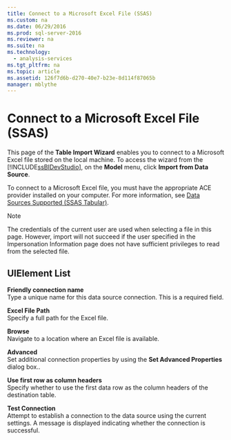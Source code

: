 ```yaml
---
title: Connect to a Microsoft Excel File (SSAS)
ms.custom: na
ms.date: 06/29/2016
ms.prod: sql-server-2016
ms.reviewer: na
ms.suite: na
ms.technology: 
  - analysis-services
ms.tgt_pltfrm: na
ms.topic: article
ms.assetid: 126f7d6b-d270-40e7-b23e-8d114f87065b
manager: mblythe
---
```

# Connect to a Microsoft Excel File (SSAS)
This page of the **Table Import Wizard** enables you to connect to a Microsoft Excel file stored on the local machine. To access the wizard from the [!INCLUDE[ssBIDevStudio](../../Topics/TopicNameContainA/includes/ssBIDevStudio_md.md)], on the **Model** menu, click **Import from Data Source**.  
  
 To connect to a Microsoft Excel file, you must have the appropriate ACE provider installed on your computer. For more information, see [Data Sources Supported (SSAS Tabular)](../../Topics/TopicNameNotContainA/Data-Sources-Supported--SSAS-Tabular-.md).  
  
> [!NOTE]  
>  The credentials of the current user are used when selecting a file in this page. However, import will not succeed if the user specified in the Impersonation Information page does not have sufficient privileges to read from the selected file.  
  
## UIElement List  
 **Friendly connection name**  
 Type a unique name for this data source connection. This is a required field.  
  
 **Excel File Path**  
 Specify a full path for the Excel file.  
  
 **Browse**  
 Navigate to a location where an Excel file is available.  
  
 **Advanced**  
 Set additional connection properties by using the **Set Advanced Properties** dialog box..  
  
 **Use first row as column headers**  
 Specify whether to use the first data row as the column headers of the destination table.  
  
 **Test Connection**  
 Attempt to establish a connection to the data source using the current settings. A message is displayed indicating whether the connection is successful.